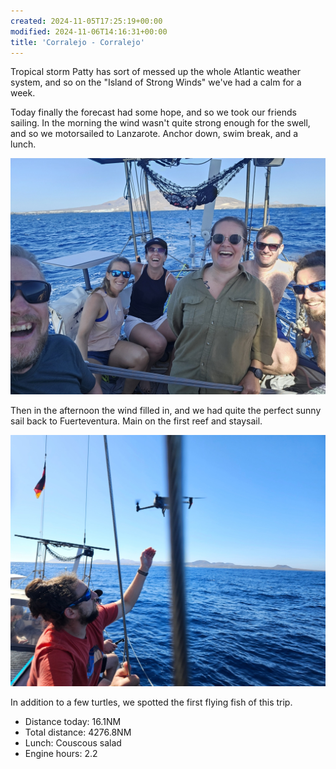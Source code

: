 ```yaml
---
created: 2024-11-05T17:25:19+00:00
modified: 2024-11-06T14:16:31+00:00
title: 'Corralejo - Corralejo'
---
```


Tropical storm Patty has sort of messed up the whole Atlantic weather system, and so on the "Island of Strong Winds" we've had a calm for a week.

Today finally the forecast had some hope, and so we took our friends sailing. In the morning the wind wasn't quite strong enough for the swell, and so we motorsailed to Lanzarote. Anchor down, swim break, and a lunch.

![Image](../2024/849949c02d17802cbf84898a1c314aca.jpg) 

Then in the afternoon the wind filled in, and we had quite the perfect sunny sail back to Fuerteventura. Main on the first reef and staysail.

![Image](../2024/254da1788dcd75783a8d57489902aa14.jpg) 

In addition to a few turtles, we spotted the first flying fish of this trip.

* Distance today: 16.1NM
* Total distance: 4276.8NM
* Lunch: Couscous salad
* Engine hours: 2.2
